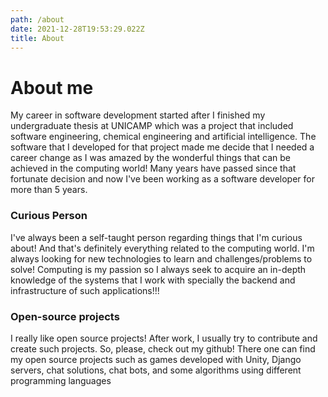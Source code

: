 ```yaml
---
path: /about
date: 2021-12-28T19:53:29.022Z
title: About
---
```


# About me

My career in software development started after I finished my undergraduate thesis at UNICAMP which was a project that included software engineering, chemical engineering and artificial intelligence. The software that I developed for that project made me decide that I needed a career change as I was amazed by the wonderful things that can be achieved in the computing world! Many years have passed since that fortunate decision and now I've been working as a software developer for more than 5 years.

### Curious Person

I've always been a self-taught person regarding things that I'm curious about! And that's definitely everything related to the computing world. I'm always looking for new technologies to learn and challenges/problems to solve! Computing is my passion so I always seek to acquire an in-depth knowledge of the systems that I work with specially the backend and infrastructure of such applications!!!

### Open-source projects

I really like open source projects! After work, I usually try to contribute and create such projects. So, please, check out my github! There one can find my open source projects such as games developed with Unity, Django servers, chat solutions, chat bots, and some algorithms using different programming languages

&nbsp;
